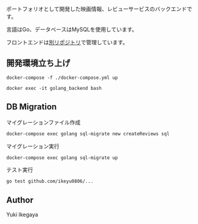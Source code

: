 ポートフォリオとして開発した映画情報、レビューサービスのバックエンドです。

言語はGo、データベースはMySQLを使用しています。

フロントエンドは[別リポジトリ](https://github.com/ikeyu0806/movie-info-frontend)で管理しています。

## 開発環境立ち上げ

`docker-compose -f ./docker-compose.yml up`


`docker exec -it golang_backend bash`

## DB Migration

マイグレーションファイル作成
```bash
docker-compose exec golang sql-migrate new createReviews sql
```

マイグレーション実行
```bash
docker-compose exec golang sql-migrate up
```

テスト実行
```
go test github.com/ikeyu0806/...
```

## Author
Yuki Ikegaya
